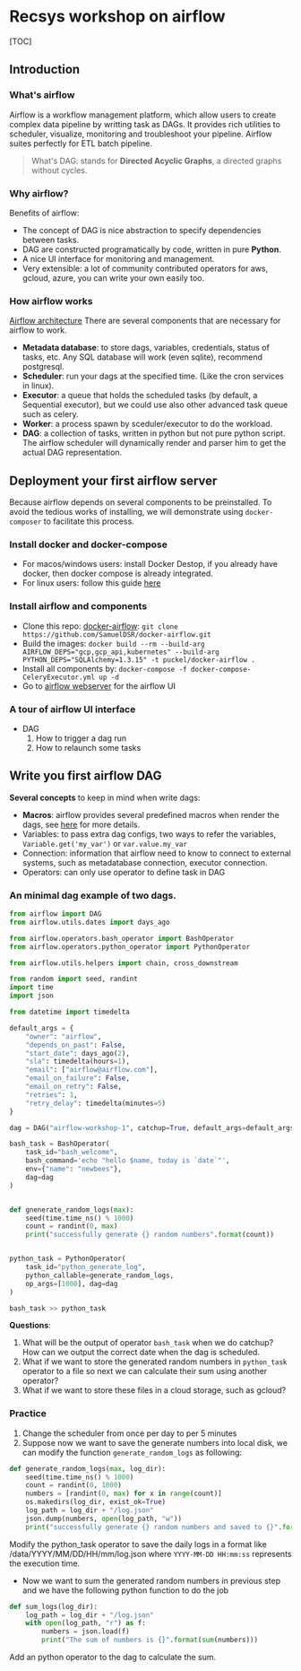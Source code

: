 # Recsys workshop on airflow
[TOC]
## Introduction
### What's airflow
Airflow is a workflow management platform, which allow users to create complex data pipeline by writting task as DAGs. 
It provides rich utilities to scheduler, visualize, monitoring and troubleshoot your pipeline.
Airflow suites perfectly for ETL batch pipeline.

> What's DAG: stands for **Directed Acyclic Graphs**, a directed graphs without cycles.

### Why airflow?
Benefits of airflow:
- The concept of DAG is nice abstraction to specify dependencies between tasks.
- DAG are constructed programatically by code, written in pure **Python**.
- A nice UI interface for monitoring and management.
- Very extensible: a lot of community contributed operators for aws, gcloud, azure, you can write your own easily too.

### How airflow works
[Airflow architecture](https://airflow.apache.org/docs/apache-airflow/stable/_images/arch-diag-basic.png)
There are several components that are necessary for airflow to work.
- **Metadata database**: to store dags, variables, credentials, status of tasks, etc. Any SQL database will work (even sqlite), recommend postgresql.
- **Scheduler**: run your dags at the specified time. (Like the cron services in linux).
- **Executor**: a queue that holds the scheduled tasks (by default, a Sequential executor),  but we could use also other advanced task queue such as celery.
- **Worker**: a process spawn by sceduler/executor to do the workload.
- **DAG**: a collection of tasks, written in python but not pure python script. The airflow scheduler will dynamically render and parser him to get the actual DAG representation.

## Deployment your first airflow server
Because airflow depends on several components to be preinstalled. To avoid the 
tedious works of installing, we will demonstrate using `docker-composer` to facilitate this process.

### Install docker and docker-compose
- For macos/windows users: install Docker Destop, if you already have docker, then docker compose is already integrated.
- For linux users: follow this guide [here](https://docs.docker.com/compose/install/#install-compose-on-linux-systems)

### Install airflow and components
- Clone this repo: [docker-airflow](https://github.com/SamuelDSR/docker-airflow.git): `git clone https://github.com/SamuelDSR/docker-airflow.git`
- Build the images: `docker build --rm --build-arg AIRFLOW_DEPS="gcp,gcp_api,kubernetes" --build-arg PYTHON_DEPS="SQLAlchemy=1.3.15" -t puckel/docker-airflow .`
- Install all components by: `docker-compose -f docker-compose-CeleryExecutor.yml up -d`
- Go to [airflow webserver](http://localhost:8080) for the airflow UI

### A tour of airflow UI interface
- DAG
  1. How to trigger a dag run
  2. How to relaunch some tasks

## Write you first airflow DAG
**Several concepts** to keep in mind when write dags:
- **Macros**: airflow provides several predefined macros when render the dags, see [here](https://airflow.apache.org/docs/apache-airflow/stable/macros-ref.html) for more details.
- Variables: to pass extra dag configs, two ways to refer the variables, `Variable.get('my_var')` or `var.value.my_var`
- Connection: information that airflow need to know to connect to external systems, such as metadatabase connection, executor connection.
- Operators: can only use operator to define task in DAG

### An minimal dag example of two dags.
```python
from airflow import DAG
from airflow.utils.dates import days_ago

from airflow.operators.bash_operator import BashOperator
from airflow.operators.python_operator import PythonOperator

from airflow.utils.helpers import chain, cross_downstream

from random import seed, randint
import time
import json

from datetime import timedelta

default_args = {
    "owner": "airflow",
    "depends_on_past": False,
    "start_date": days_ago(2),
    "sla": timedelta(hours=1),
    "email": ["airflow@airflow.com"],
    "email_on_failure": False,
    "email_on_retry": False,
    "retries": 1,
    "retry_delay": timedelta(minutes=5)
}

dag = DAG("airflow-workshop-1", catchup=True, default_args=default_args, schedule_interval="00 01 * * *")

bash_task = BashOperator(
    task_id="bash_welcome",
    bash_command='echo "hello $name, today is `date`"',
    env={"name": "newbees"},
    dag=dag
)


def gnenerate_random_logs(max):
    seed(time.time_ns() % 1000)
    count = randint(0, max)
    print("successfully generate {} random numbers".format(count))


python_task = PythonOperator(
    task_id="python_generate_log",
    python_callable=generate_random_logs,
    op_args=[1000], dag=dag
)

bash_task >> python_task
```
**Questions**:
1. What will be the output of operator `bash_task` when we do catchup? How can we output the correct date when the dag is scheduled.
2. What if we want to store the generated random numbers in `python_task` operator to a file so next we can calculate their sum using another operator?
3. What if we want to store these files in a cloud storage, such as gcloud?

### Practice
1. Change the scheduler from once per day to per 5 minutes
2. Suppose now we want to save the generate numbers into local disk, we can modify the function `generate_random_logs` as following:
```python
def generate_random_logs(max, log_dir):
    seed(time.time_ns() % 1000)
    count = randint(0, 1000)
    numbers = [randint(0, max) for x in range(count)]
    os.makedirs(log_dir, exist_ok=True)
    log_path = log_dir + "/log.json"
    json.dump(numbers, open(log_path, "w"))
    print("successfully generate {} random numbers and saved to {}".format(count, log_path))
```
Modify the python_task operator to save the daily logs in a format like /data/YYYY/MM/DD/HH/mm/log.json where `YYYY-MM-DD HH:mm:ss` represents the execution time.

- Now we want to sum the generated random numbers in previous step and we have the following python function to do the job
```python
def sum_logs(log_dir):
    log_path = log_dir + "/log.json"
    with open(log_path, "r") as f:
        numbers = json.load(f)
        print("The sum of numbers is {}".format(sum(numbers)))
```
Add an python operator to the dag to calculate the sum.
